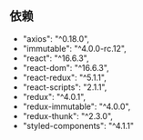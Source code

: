 ## 依赖

- "axios": "^0.18.0",
- "immutable": "^4.0.0-rc.12",
- "react": "^16.6.3",
- "react-dom": "^16.6.3",
- "react-redux": "^5.1.1",
- "react-scripts": "2.1.1",
- "redux": "^4.0.1",
- "redux-immutable": "^4.0.0",
- "redux-thunk": "^2.3.0",
- "styled-components": "^4.1.1"
